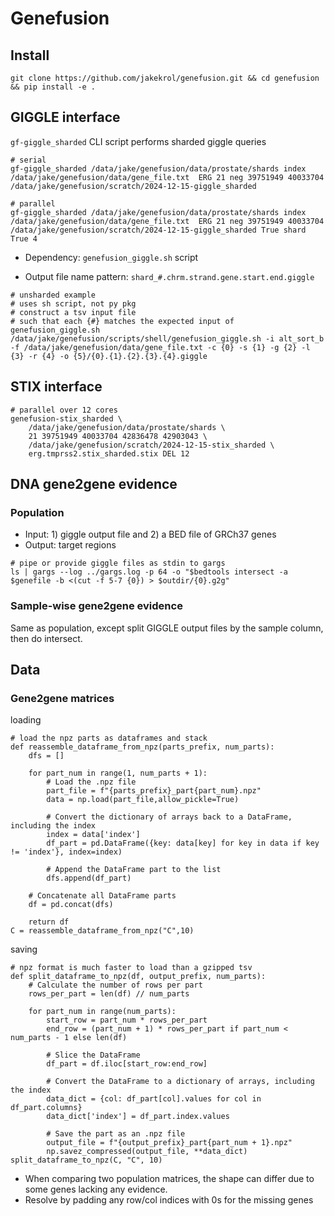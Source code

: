 # Genefusion

## Install
```
git clone https://github.com/jakekrol/genefusion.git && cd genefusion && pip install -e .
```

## GIGGLE interface

`gf-giggle_sharded` CLI script performs sharded giggle queries
```
# serial
gf-giggle_sharded /data/jake/genefusion/data/prostate/shards index /data/jake/genefusion/data/gene_file.txt  ERG 21 neg 39751949 40033704 /data/jake/genefusion/scratch/2024-12-15-giggle_sharded

# parallel
gf-giggle_sharded /data/jake/genefusion/data/prostate/shards index /data/jake/genefusion/data/gene_file.txt  ERG 21 neg 39751949 40033704 /data/jake/genefusion/scratch/2024-12-15-giggle_sharded True shard True 4
```

- Dependency: `genefusion_giggle.sh` script

- Output file name pattern: `shard_#.chrm.strand.gene.start.end.giggle`

```
# unsharded example
# uses sh script, not py pkg
# construct a tsv input file
# such that each {#} matches the expected input of genefusion_giggle.sh
/data/jake/genefusion/scripts/shell/genefusion_giggle.sh -i alt_sort_b -f /data/jake/genefusion/data/gene_file.txt -c {0} -s {1} -g {2} -l {3} -r {4} -o {5}/{0}.{1}.{2}.{3}.{4}.giggle
```

## STIX interface

```
# parallel over 12 cores
genefusion-stix_sharded \
    /data/jake/genefusion/data/prostate/shards \
    21 39751949 40033704 42836478 42903043 \
    /data/jake/genefusion/scratch/2024-12-15-stix_sharded \
    erg.tmprss2.stix_sharded.stix DEL 12 
```

## DNA gene2gene evidence

### Population

- Input: 1) giggle output file and 2) a BED file of GRCh37 genes
- Output: target regions

```
# pipe or provide giggle files as stdin to gargs
ls | gargs --log ../gargs.log -p 64 -o "$bedtools intersect -a $genefile -b <(cut -f 5-7 {0}) > $outdir/{0}.g2g"
```

### Sample-wise gene2gene evidence

Same as population, except split GIGGLE output files by the sample column, then do intersect.

## Data

### Gene2gene matrices

loading
```
# load the npz parts as dataframes and stack
def reassemble_dataframe_from_npz(parts_prefix, num_parts):
    dfs = []
    
    for part_num in range(1, num_parts + 1):
        # Load the .npz file
        part_file = f"{parts_prefix}_part{part_num}.npz"
        data = np.load(part_file,allow_pickle=True)
        
        # Convert the dictionary of arrays back to a DataFrame, including the index
        index = data['index']
        df_part = pd.DataFrame({key: data[key] for key in data if key != 'index'}, index=index)
        
        # Append the DataFrame part to the list
        dfs.append(df_part)
    
    # Concatenate all DataFrame parts
    df = pd.concat(dfs)
    
    return df
C = reassemble_dataframe_from_npz("C",10)
```

saving
```
# npz format is much faster to load than a gzipped tsv
def split_dataframe_to_npz(df, output_prefix, num_parts):
    # Calculate the number of rows per part
    rows_per_part = len(df) // num_parts
    
    for part_num in range(num_parts):
        start_row = part_num * rows_per_part
        end_row = (part_num + 1) * rows_per_part if part_num < num_parts - 1 else len(df)
        
        # Slice the DataFrame
        df_part = df.iloc[start_row:end_row]
        
        # Convert the DataFrame to a dictionary of arrays, including the index
        data_dict = {col: df_part[col].values for col in df_part.columns}
        data_dict['index'] = df_part.index.values
        
        # Save the part as an .npz file
        output_file = f"{output_prefix}_part{part_num + 1}.npz"
        np.savez_compressed(output_file, **data_dict)
split_dataframe_to_npz(C, "C", 10)
```

- When comparing two population matrices, the shape can differ due to some genes lacking any evidence.
- Resolve by padding any row/col indices with 0s for the missing genes